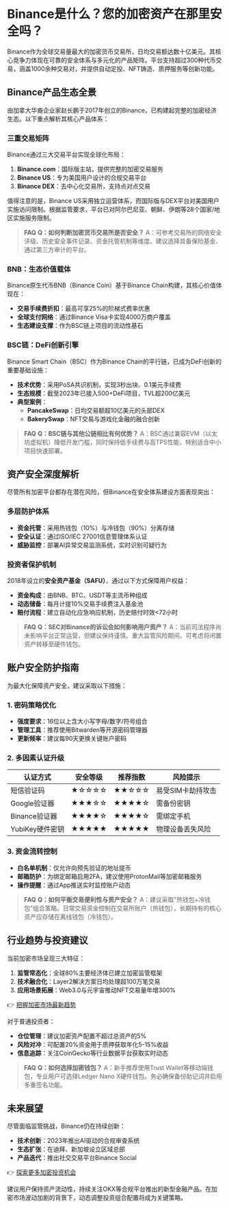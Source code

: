 # Binance是什么？您的加密资产在那里安全吗？

Binance作为全球交易量最大的加密货币交易所，日均交易额达数十亿美元。其核心竞争力体现在可靠的安全体系与多元化的产品矩阵。平台支持超过300种代币交易，涵盖1000余种交易对，并提供自动定投、NFT铸造、质押服务等创新功能。

## Binance产品生态全景

由加拿大华裔企业家赵长鹏于2017年创立的Binance，已构建起完整的加密经济生态。以下重点解析其核心产品体系：

### 三重交易矩阵

Binance通过三大交易平台实现全球化布局：
1. **Binance.com**：国际版主站，提供完整的加密交易服务
2. **Binance US**：专为美国用户设计的合规交易平台
3. **Binance DEX**：去中心化交易所，支持点对点交易

值得注意的是，Binance US采用独立运营体系，而国际版与DEX平台对美国用户实施访问限制。根据监管要求，平台已对阿尔巴尼亚、朝鲜、伊朗等28个国家/地区实施服务限制。

> **FAQ**
> **Q：如何判断加密货币交易所是否安全？**
> A：可参考交易所的网络安全评级、历史安全事件记录、资金托管机制等维度。建议选择具备保险基金、通过第三方审计的平台。

### BNB：生态价值载体

Binance原生代币BNB（Binance Coin）基于Binance Chain构建，其核心价值体现在：
- **交易手续费折扣**：最高可享25%的阶梯式费率优惠
- **全球支付网络**：通过Binance Visa卡实现4000万商户覆盖
- **生态建设支撑**：作为BSC链上项目的流动性基石

### BSC链：DeFi创新引擎

Binance Smart Chain（BSC）作为Binance Chain的平行链，已成为DeFi创新的重要基础设施：
- **技术优势**：采用PoSA共识机制，实现3秒出块、0.1美元手续费
- **生态规模**：截至2023年已接入500+DeFi项目，TVL超200亿美元
- **典型案例**：
  - **PancakeSwap**：日均交易额超10亿美元的头部DEX
  - **BakerySwap**：NFT交易与游戏化金融的融合创新

> **FAQ**
> **Q：BSC链与其他公链相比有何优势？**
> A：BSC通过兼容EVM（以太坊虚拟机）降低开发门槛，同时保持低手续费与高TPS性能，特别适合中小项目快速部署。

## 资产安全深度解析

尽管所有加密平台都存在潜在风险，但Binance在安全体系建设方面表现突出：

### 多层防护体系
- **资金托管**：采用热钱包（10%）与冷钱包（90%）分离存储
- **安全认证**：通过ISO/IEC 27001信息管理体系认证
- **威胁监控**：部署AI异常交易监测系统，实时识别可疑行为

### 投资者保护机制

2018年设立的**安全资产基金（SAFU）**，通过以下方式保障用户权益：
- **资金构成**：由BNB、BTC、USDT等主流币种组成
- **动态储备**：每月计提10%交易手续费注入基金池
- **赔付流程**：建立自动化应急响应机制，历史赔付时效<72小时

> **FAQ**
> **Q：SEC对Binance的诉讼会如何影响用户资产？**
> A：当前司法程序尚未影响平台正常运营，但建议保持谨慎。重大监管风险期间，可考虑将闲置资产转移至硬件钱包。

## 账户安全防护指南

为最大化保障资产安全，建议采取以下措施：

### 1. 密码策略优化
- **强度要求**：16位以上含大小写字母/数字/符号组合
- **管理工具**：推荐使用Bitwarden等开源密码管理器
- **更新频率**：建议每90天更换关键账户密码

### 2. 多因素认证升级
| 认证方式       | 安全等级 | 推荐指数 | 风险提示              |
|----------------|----------|----------|-----------------------|
| 短信验证码     | ★☆☆☆☆    | ★★☆☆☆    | 易受SIM卡劫持攻击     |
| Google验证器   | ★★★☆☆    | ★★★★☆    | 需备份密钥            |
| Binance验证器  | ★★★★☆    | ★★★★☆    | 需绑定手机            |
| YubiKey硬件密钥| ★★★★★    | ★★★★★    | 物理设备丢失风险      |

### 3. 资金流转控制
- **白名单机制**：仅允许向预先验证的地址提币
- **邮箱防护**：为绑定邮箱启用2FA，建议使用ProtonMail等加密邮箱服务
- **操作提醒**：通过App推送实时监控账户动态

> **FAQ**
> **Q：如何平衡交易便利性与资产安全？**
> A：建议采取"热钱包+冷钱包"组合策略。日常交易资金控制在交易所账户（热钱包），长期持有的核心资产应存储在离线钱包（冷钱包）。

## 行业趋势与投资建议

当前加密市场呈现三大特征：
1. **监管常态化**：全球80%主要经济体已建立加密监管框架
2. **技术融合化**：Layer2解决方案日均处理超100万笔交易
3. **应用场景拓展**：Web3.0与元宇宙推动NFT交易量年增300%

👉 [把握加密市场最新趋势](https://bit.ly/okx_welcome)

对于普通投资者：
- **仓位管理**：建议加密资产配置不超过总资产的5%
- **风险对冲**：可配置20%资金用于质押获取年化5-15%收益
- **信息追踪**：关注CoinGecko等行业数据平台获取实时动态

> **FAQ**
> **Q：如何选择加密钱包？**
> A：新手推荐使用Trust Wallet等移动端钱包，专业用户可选择Ledger Nano X硬件钱包。务必确保备份助记词并启用多重签名功能。

## 未来展望

尽管面临监管挑战，Binance仍在持续创新：
- **技术创新**：2023年推出AI驱动的合规审查系统
- **生态扩张**：在迪拜、新加坡设立区域总部
- **产品迭代**：推出社交交易平台Binance Social

👉 [探索更多加密投资机会](https://bit.ly/okx_welcome)

建议用户保持资产流动性，持续关注OKX等合规平台推出的新型金融产品。在加密市场波动加剧的背景下，动态调整投资组合配置将成为关键策略。